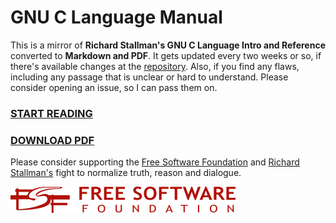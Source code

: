 # GNU C Language Manual

This is a mirror of **Richard Stallman's GNU C Language Intro and Reference**
converted to **Markdown and PDF**. It gets updated every two weeks or so, if there's
available changes at the
[repository](https://git.savannah.nongnu.org/cgit/c-intro-and-ref.git/). Also,
if you find any flaws, including any passage that is unclear or hard
to understand. Please consider opening an issue, so I can pass them on.

### [START READING](https://github.com/VernonGrant/gnu-c-language-manual/blob/main/markdown/index.md)
### [DOWNLOAD PDF](https://github.com/VernonGrant/gnu-c-language-manual/raw/main/gnu-c-language-manual.pdf)

Please consider supporting the [Free Software Foundation](https://www.fsf.org/)
and [Richard Stallman's](https://stallmansupport.org/index.html) fight to
normalize truth, reason and dialogue.

![Free Software Foundation](https://raw.githubusercontent.com/VernonGrant/gnu-c-language-manual/main/img/logo-fsf.org-tiny.png)
